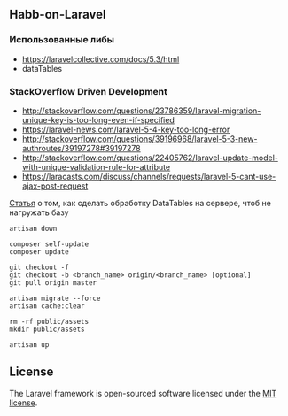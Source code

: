 ## Habb-on-Laravel

### Использованные либы
* https://laravelcollective.com/docs/5.3/html
* dataTables

### StackOverflow Driven Development
* http://stackoverflow.com/questions/23786359/laravel-migration-unique-key-is-too-long-even-if-specified
* https://laravel-news.com/laravel-5-4-key-too-long-error
* http://stackoverflow.com/questions/39196968/laravel-5-3-new-authroutes/39197278#39197278
* http://stackoverflow.com/questions/22405762/laravel-update-model-with-unique-validation-rule-for-attribute
* https://laracasts.com/discuss/channels/requests/laravel-5-cant-use-ajax-post-request

[Статья](https://shareurcodes.com/blog/laravel%20datatables%20server%20side%20processing) о том, как сделать обработку DataTables на сервере, чтоб не нагружать базу 


````
artisan down

composer self-update
composer update

git checkout -f
git checkout -b <branch_name> origin/<branch_name> [optional]
git pull origin master

artisan migrate --force
artisan cache:clear

rm -rf public/assets
mkdir public/assets

artisan up
````

## License

The Laravel framework is open-sourced software licensed under the [MIT license](http://opensource.org/licenses/MIT).